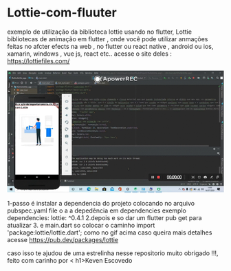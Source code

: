 # Lottie-com-fluuter
exemplo de utilização da biblioteca lottie usando no flutter, Lottie bibliotecas de animação em flutter , onde você pode utilizar anmações feitas no afcter efects na web , no flutter ou react native , android ou ios, xamarin, windows , vue js, react etc..
acesse o site deles : https://lottiefiles.com/ 





![Demo](lottie_example.gif)





1-passo é instalar a dependencia do projeto colocando no arquivo pubspec.yaml file o a a depedência em dependencies exemplo 
dependencies:
lottie: ^0.4.1
2.depois e so dar um flutter pub get para atualizar
3. e main.dart so colocar o caminho import 'package:lottie/lottie.dart'; como no gif acima caso queira mais detalhes acesse https://pub.dev/packages/lottie



caso isso te ajudou de uma estrelinha nesse repositorio muito obrigado !!!, feito com carinho por < h1>Keven Escovedo</h1>
